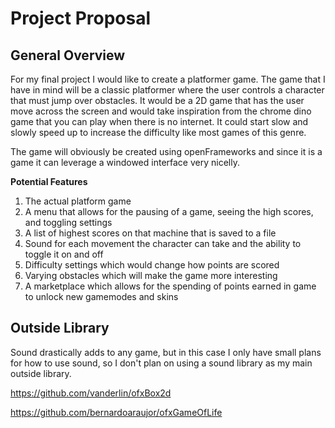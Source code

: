 # Project Proposal

## General Overview

  For my final project I would like to create a platformer game. The game that I have in mind will be a classic platformer where the user controls a character that must jump over obstacles. It would be a 2D game that has the user move across the screen and would take inspiration from the chrome dino game that you can play when there is no internet. It could start slow and slowly speed up to increase the difficulty like most games of this genre.
 
 The game will obviously be created using openFrameworks and since it is a game it can leverage a windowed interface very nicelly.
 
 **Potential Features**
 1. The actual platform game
 2. A menu that allows for the pausing of a game, seeing the high scores, and toggling settings
 3. A list of highest scores on that machine that is saved to a file
 4. Sound for each movement the character can take and the ability to toggle it on and off
 5. Difficulty settings which would change how points are scored
 6. Varying obstacles which will make the game more interesting
 7. A marketplace which allows for the spending of points earned in game to unlock new gamemodes and skins

## Outside Library

Sound drastically adds to any game, but in this case I only have small plans for how to use sound, so I don't plan on using a sound library as my main outside library.

https://github.com/vanderlin/ofxBox2d

https://github.com/bernardoaraujor/ofxGameOfLife
